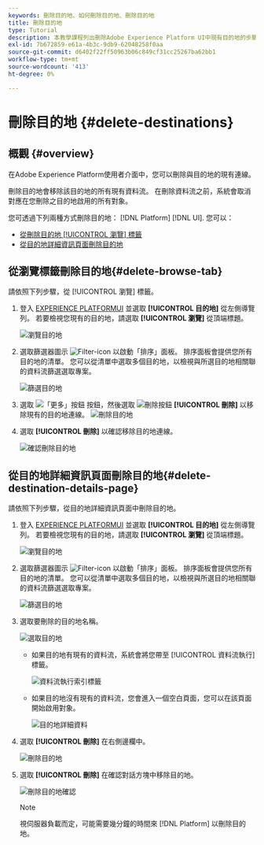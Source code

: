 ```yaml
---
keywords: 刪除目的地、如何刪除目的地、刪除目的地
title: 刪除目的地
type: Tutorial
description: 本教學課程列出刪除Adobe Experience Platform UI中現有目的地的步驟
exl-id: 7b672859-e61a-4b3c-9db9-62048258f0aa
source-git-commit: d6402f22ff50963b06c849cf31cc25267ba62bb1
workflow-type: tm+mt
source-wordcount: '413'
ht-degree: 0%

---
```


# 刪除目的地 {#delete-destinations}

## 概觀 {#overview}

在Adobe Experience Platform使用者介面中，您可以刪除與目的地的現有連線。

刪除目的地會移除該目的地的所有現有資料流。 在刪除資料流之前，系統會取消對應在您刪除之目的地啟用的所有對象。

您可透過下列兩種方式刪除目的地： [!DNL Platform] [!DNL UI]. 您可以：

* [從刪除目的地 [!UICONTROL 瀏覽] 標籤](#delete-browse-tab)
* [從目的地詳細資訊頁面刪除目的地](#delete-destination-details-page)

## 從瀏覽標籤刪除目的地{#delete-browse-tab}

請依照下列步驟，從 [!UICONTROL 瀏覽] 標籤。

1. 登入 [EXPERIENCE PLATFORMUI](https://platform.adobe.com/) 並選取 **[!UICONTROL 目的地]** 從左側導覽列。 若要檢視您現有的目的地，請選取 **[!UICONTROL 瀏覽]** 從頂端標題。

   ![瀏覽目的地](../assets/ui/delete-destinations/browse-destinations.png)

2. 選取篩選器圖示 ![Filter-icon](../assets/ui/delete-destinations/filter.png) 以啟動「排序」面板。 排序面板會提供您所有目的地的清單。 您可以從清單中選取多個目的地，以檢視與所選目的地相關聯的資料流篩選選取專案。

   ![篩選目的地](../assets/ui/delete-destinations/filter-destinations.png)

3. 選取 ![「更多」按鈕](../assets/ui/delete-destinations/more-icon.png) 按鈕，然後選取 ![刪除按鈕](../assets/ui/delete-destinations/delete-icon.png) **[!UICONTROL 刪除]** 以移除現有的目的地連線。
   ![刪除目的地](../assets/ui/delete-destinations/delete-destinations.png)

4. 選取 **[!UICONTROL 刪除]** 以確認移除目的地連線。

   ![確認刪除目的地](../assets/ui/delete-destinations/delete-destinations-confirm.png)

## 從目的地詳細資訊頁面刪除目的地{#delete-destination-details-page}

請依照下列步驟，從目的地詳細資訊頁面中刪除目的地。

1. 登入 [EXPERIENCE PLATFORMUI](https://platform.adobe.com/) 並選取 **[!UICONTROL 目的地]** 從左側導覽列。 若要檢視您現有的目的地，請選取 **[!UICONTROL 瀏覽]** 從頂端標題。

   ![瀏覽目的地](../assets/ui/delete-destinations/browse-destinations.png)

2. 選取篩選器圖示 ![Filter-icon](../assets/ui/delete-destinations/filter.png) 以啟動「排序」面板。 排序面板會提供您所有目的地的清單。 您可以從清單中選取多個目的地，以檢視與所選目的地相關聯的資料流篩選選取專案。

   ![篩選目的地](../assets/ui/delete-destinations/filter-destinations.png)

3. 選取要刪除的目的地名稱。

   ![選取目的地](../assets/ui/delete-destinations/delete-destination-select.png)

   * 如果目的地有現有的資料流，系統會將您帶至 [!UICONTROL 資料流執行] 標籤。

     ![資料流執行索引標籤](../assets/ui/delete-destinations/destination-details-dataflows.png)

   * 如果目的地沒有現有的資料流，您會進入一個空白頁面，您可以在該頁面開始啟用對象。

     ![目的地詳細資料](../assets/ui/delete-destinations/destination-details-empty.png)

4. 選取 **[!UICONTROL 刪除]** 在右側邊欄中。

   ![刪除目的地](../assets/ui/delete-destinations/delete-destinations-button.png)

5. 選取 **[!UICONTROL 刪除]** 在確認對話方塊中移除目的地。

   ![刪除目的地確認](..//assets/ui/delete-destinations/delete-destinations-delete.png)

   >[!NOTE]
   >
   >視伺服器負載而定，可能需要幾分鐘的時間來 [!DNL Platform] 以刪除目的地。
